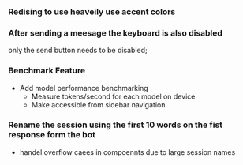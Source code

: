 ### Redising to use heaveily use accent colors

### After sending a meesage the keyboard is also disabled
only the send button needs to be disabled;

### Benchmark Feature
- Add model performance benchmarking
  - Measure tokens/second for each model on device
  - Make accessible from sidebar navigation

### Rename the session using the first 10 words on the fist response form the bot
- handel overflow caees in compoennts due to large session names